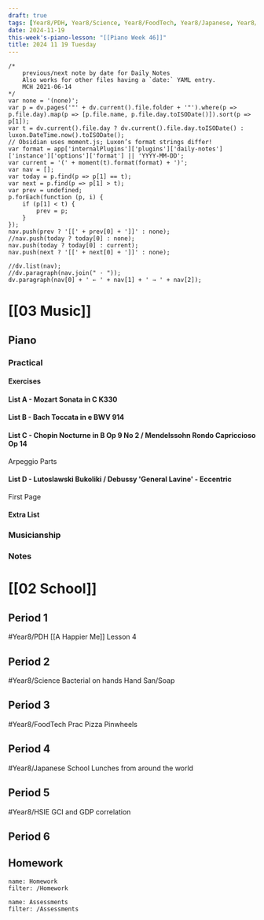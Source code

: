 ```yaml
---
draft: true
tags: [Year8/PDH, Year8/Science, Year8/FoodTech, Year8/Japanese, Year8/HSIE]
date: 2024-11-19
this-week's-piano-lesson: "[[Piano Week 46]]"
title: 2024 11 19 Tuesday
---
```

```dataviewjs
/*
    previous/next note by date for Daily Notes
    Also works for other files having a `date:` YAML entry.
    MCH 2021-06-14
*/
var none = '(none)';
var p = dv.pages('"' + dv.current().file.folder + '"').where(p => p.file.day).map(p => [p.file.name, p.file.day.toISODate()]).sort(p => p[1]);
var t = dv.current().file.day ? dv.current().file.day.toISODate() : luxon.DateTime.now().toISODate();
// Obsidian uses moment.js; Luxon’s format strings differ!
var format = app['internalPlugins']['plugins']['daily-notes']['instance']['options']['format'] || 'YYYY-MM-DD';
var current = '(' + moment(t).format(format) + ')';
var nav = [];
var today = p.find(p => p[1] == t);
var next = p.find(p => p[1] > t);
var prev = undefined;
p.forEach(function (p, i) {
    if (p[1] < t) {
        prev = p;
    }
});
nav.push(prev ? '[[' + prev[0] + ']]' : none);
//nav.push(today ? today[0] : none);
nav.push(today ? today[0] : current);
nav.push(next ? '[[' + next[0] + ']]' : none);

//dv.list(nav);
//dv.paragraph(nav.join(" · "));
dv.paragraph(nav[0] + ' ← ' + nav[1] + ' → ' + nav[2]);
``` 
# [[03 Music]]
## Piano
### Practical
#### Exercises

#### List A - Mozart Sonata in C K330

#### List B - Bach Toccata in e BWV 914

#### List C - Chopin Nocturne in B Op 9 No 2 / Mendelssohn Rondo Capriccioso Op 14
Arpeggio Parts

#### List D - Lutoslawski Bukoliki / Debussy 'General Lavine' - Eccentric
First Page
#### Extra List

### Musicianship

### Notes 


# [[02 School]]
## Period 1
#Year8/PDH
[[A Happier Me]] Lesson 4
## Period 2
#Year8/Science
Bacterial on hands Hand San/Soap
## Period 3
#Year8/FoodTech 
Prac Pizza Pinwheels
## Period 4
#Year8/Japanese 
School Lunches from around the world
## Period 5
#Year8/HSIE 
GCI and GDP correlation 
## Period 6


## Homework
```todoist
name: Homework
filter: /Homework
``` 

```todoist
name: Assessments
filter: /Assessments
```